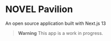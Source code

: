 # NOVEL Pavilion

An open source application built with Next.js 13

> **Warning**
> This app is a work in progress.

